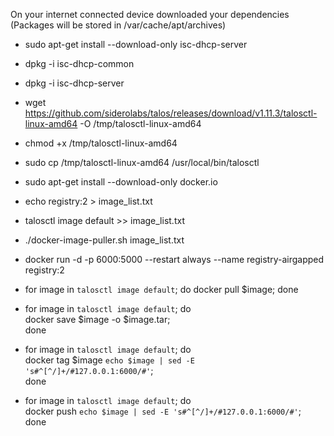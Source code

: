 On your internet connected device downloaded your dependencies (Packages will be stored in /var/cache/apt/archives)
- sudo apt-get install --download-only isc-dhcp-server
-   dpkg -i isc-dhcp-common
-   dpkg -i isc-dhcp-server
- wget https://github.com/siderolabs/talos/releases/download/v1.11.3/talosctl-linux-amd64 -O /tmp/talosctl-linux-amd64
- chmod +x /tmp/talosctl-linux-amd64
- sudo cp /tmp/talosctl-linux-amd64 /usr/local/bin/talosctl

- sudo apt-get install --download-only docker.io
- echo registry:2 > image_list.txt
- talosctl image default >> image_list.txt
- ./docker-image-puller.sh image_list.txt
- docker run -d -p 6000:5000 --restart always --name registry-airgapped registry:2
- for image in `talosctl image default`; do docker pull $image; done
- for image in `talosctl image default`; do \
    docker save $image -o $image.tar; \
  done
- for image in `talosctl image default`; do \
    docker tag $image `echo $image | sed -E 's#^[^/]+/#127.0.0.1:6000/#'`; \
  done
- for image in `talosctl image default`; do \
    docker push `echo $image | sed -E 's#^[^/]+/#127.0.0.1:6000/#'`; \
  done

